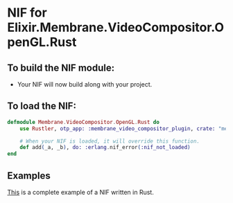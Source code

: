 # NIF for Elixir.Membrane.VideoCompositor.OpenGL.Rust

## To build the NIF module:

- Your NIF will now build along with your project.

## To load the NIF:

```elixir
defmodule Membrane.VideoCompositor.OpenGL.Rust do
    use Rustler, otp_app: :membrane_video_compositor_plugin, crate: "membrane_videocompositor_opengl_rust"

    # When your NIF is loaded, it will override this function.
    def add(_a, _b), do: :erlang.nif_error(:nif_not_loaded)
end
```

## Examples

[This](https://github.com/hansihe/NifIo) is a complete example of a NIF written in Rust.
